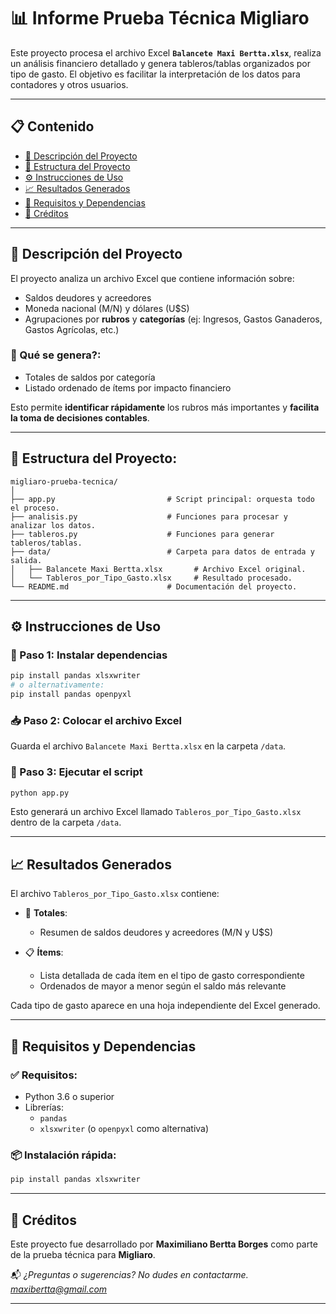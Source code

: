 
# 📊 Informe Prueba Técnica Migliaro

Este proyecto procesa el archivo Excel **`Balancete Maxi Bertta.xlsx`**, realiza un análisis financiero detallado y genera tableros/tablas organizados por tipo de gasto. El objetivo es facilitar la interpretación de los datos para contadores y otros usuarios.

---

## 📋 Contenido

- [📝 Descripción del Proyecto](#-descripción-del-proyecto)
- [📁 Estructura del Proyecto](#-estructura-del-proyecto)
- [⚙️ Instrucciones de Uso](#️-instrucciones-de-uso)
- [📈 Resultados Generados](#-resultados-generados)
- [🧰 Requisitos y Dependencias](#-requisitos-y-dependencias)
- [🙌 Créditos](#-créditos)

---

## 📝 Descripción del Proyecto

El proyecto analiza un archivo Excel que contiene información sobre:

- Saldos deudores y acreedores
- Moneda nacional (M/N) y dólares (U$S)
- Agrupaciones por **rubros** y **categorías** (ej: Ingresos, Gastos Ganaderos, Gastos Agrícolas, etc.)

### 📌 Qué se genera?:
- Totales de saldos por categoría
- Listado ordenado de ítems por impacto financiero

Esto permite **identificar rápidamente** los rubros más importantes y **facilita la toma de decisiones contables**.

---

## 📁 Estructura del Proyecto:

```
migliaro-prueba-tecnica/
│
├── app.py                         # Script principal: orquesta todo el proceso.
├── analisis.py                    # Funciones para procesar y analizar los datos.
├── tableros.py                    # Funciones para generar tableros/tablas.
├── data/                          # Carpeta para datos de entrada y salida.
│   ├── Balancete Maxi Bertta.xlsx       # Archivo Excel original.
│   └── Tableros_por_Tipo_Gasto.xlsx     # Resultado procesado.
└── README.md                      # Documentación del proyecto.
```

---

## ⚙️ Instrucciones de Uso

### 🔧 Paso 1: Instalar dependencias

```bash
pip install pandas xlsxwriter
# o alternativamente:
pip install pandas openpyxl
```

### 📥 Paso 2: Colocar el archivo Excel

Guarda el archivo `Balancete Maxi Bertta.xlsx` en la carpeta `/data`.

### 🚀 Paso 3: Ejecutar el script

```bash
python app.py
```

Esto generará un archivo Excel llamado `Tableros_por_Tipo_Gasto.xlsx` dentro de la carpeta `/data`.

---

## 📈 Resultados Generados

El archivo `Tableros_por_Tipo_Gasto.xlsx` contiene:

- 🧮 **Totales**:
  - Resumen de saldos deudores y acreedores (M/N y U$S)

- 📋 **Ítems**:
  - Lista detallada de cada ítem en el tipo de gasto correspondiente
  - Ordenados de mayor a menor según el saldo más relevante

Cada tipo de gasto aparece en una hoja independiente del Excel generado.

---

## 🧰 Requisitos y Dependencias

### ✅ Requisitos:
- Python 3.6 o superior
- Librerías:
  - `pandas`
  - `xlsxwriter` (o `openpyxl` como alternativa)

### 📦 Instalación rápida:
```bash
pip install pandas xlsxwriter
```

---

## 🙌 Créditos

Este proyecto fue desarrollado por **Maximiliano Bertta Borges** como parte de la prueba técnica para **Migliaro**.

📬 *¿Preguntas o sugerencias? No dudes en contactarme. maxibertta@gmail.com*

---
